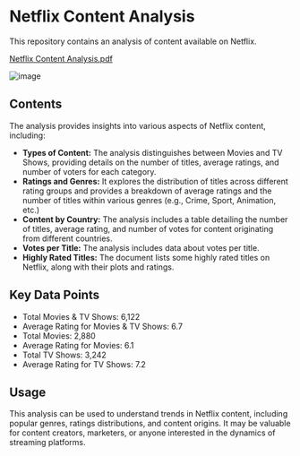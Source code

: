 # Netflix Content Analysis

This repository contains an analysis of content available on Netflix.

[Netflix Content Analysis.pdf](https://github.com/user-attachments/files/19546468/Netflix.Content.Analysis.pdf)

![image](https://github.com/user-attachments/assets/4a12f501-aafd-403a-ac42-38965f3dac59)


## Contents

The analysis provides insights into various aspects of Netflix content, including:

* **Types of Content:** The analysis distinguishes between Movies and TV Shows, providing details on the number of titles, average ratings, and number of voters for each category.
* **Ratings and Genres:** It explores the distribution of titles across different rating groups and provides a breakdown of average ratings and the number of titles within various genres (e.g., Crime, Sport, Animation, etc.)
* **Content by Country:** The analysis includes a table detailing the number of titles, average rating, and number of votes for content originating from different countries.
* **Votes per Title:** The analysis includes data about votes per title.
* **Highly Rated Titles:** The document lists some highly rated titles on Netflix, along with their plots and ratings.

## Key Data Points

* Total Movies & TV Shows: 6,122
* Average Rating for Movies & TV Shows: 6.7
* Total Movies: 2,880
* Average Rating for Movies: 6.1
* Total TV Shows: 3,242
* Average Rating for TV Shows: 7.2

## Usage

This analysis can be used to understand trends in Netflix content, including popular genres, ratings distributions, and content origins. It may be valuable for content creators, marketers, or anyone interested in the dynamics of streaming platforms.
